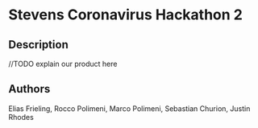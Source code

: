 # Stevens Coronavirus Hackathon 2

## Description

//TODO
explain our product here

## Authors

Elias Frieling, Rocco Polimeni, Marco Polimeni, Sebastian Churion, Justin Rhodes


